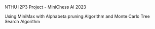 NTHU I2P3 Project - MiniChess AI 2023

Using MiniMax with Alphabeta pruning Algorithm and Monte Carlo Tree Search Algorithm
